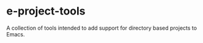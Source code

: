 # e-project-tools
A collection of tools intended to add support for directory based projects to Emacs.
